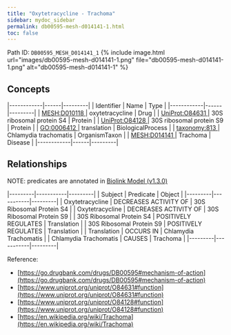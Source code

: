```yaml
---
title: "Oxytetracycline - Trachoma"
sidebar: mydoc_sidebar
permalink: db00595-mesh-d014141-1.html
toc: false 
---
```



Path ID: `DB00595_MESH_D014141_1`
{% include image.html url="images/db00595-mesh-d014141-1.png" file="db00595-mesh-d014141-1.png" alt="db00595-mesh-d014141-1" %}

## Concepts

|------------|------|---------|
| Identifier | Name | Type    |
|------------|------|---------|
| <a href="https://identifiers.org/MESH:D010118">MESH:D010118 </a> | oxytetracycline | Drug |
| <a href="https://identifiers.org/UniProt:O84631">UniProt:O84631 </a> | 30S ribosomal protein S4 | Protein |
| <a href="https://identifiers.org/UniProt:O84128">UniProt:O84128 </a> | 30S ribosomal protein S9 | Protein |
| <a href="https://identifiers.org/GO:0006412">GO:0006412 </a> | translation | BiologicalProcess |
| <a href="https://identifiers.org/taxonomy:813">taxonomy:813 </a> | Chlamydia trachomatis | OrganismTaxon |
| <a href="https://identifiers.org/MESH:D014141">MESH:D014141 </a> | Trachoma | Disease |
|------------|------|---------|

## Relationships


NOTE: predicates are annotated in <a href="https://github.com/biolink/biolink-model/releases/tag/v1.3.0">Biolink Model (v1.3.0)</a>

|---------|-----------|---------|
| Subject | Predicate | Object  |
|---------|-----------|---------|
| Oxytetracycline | DECREASES ACTIVITY OF | 30S Ribosomal Protein S4 |
| Oxytetracycline | DECREASES ACTIVITY OF | 30S Ribosomal Protein S9 |
| 30S Ribosomal Protein S4 | POSITIVELY REGULATES | Translation |
| 30S Ribosomal Protein S9 | POSITIVELY REGULATES | Translation |
| Translation | OCCURS IN | Chlamydia Trachomatis |
| Chlamydia Trachomatis | CAUSES | Trachoma |
|---------|-----------|---------|

Reference: 
  - [https://go.drugbank.com/drugs/DB00595#mechanism-of-action](https://go.drugbank.com/drugs/DB00595#mechanism-of-action)
  - [https://www.uniprot.org/uniprot/O84631#function](https://www.uniprot.org/uniprot/O84631#function)
  - [https://www.uniprot.org/uniprot/O84128#function](https://www.uniprot.org/uniprot/O84128#function)
  - [https://en.wikipedia.org/wiki/Trachoma](https://en.wikipedia.org/wiki/Trachoma)
